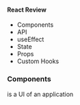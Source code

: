 #### React Review

- Components   
- API          
- useEffect   
- State        
- Props        
- Custom Hooks 


### Components

is a UI of an application
